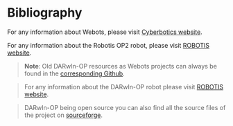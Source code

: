# Bibliography

For any information about Webots, please visit [Cyberbotics
website](http://www.cyberbotics.com).

For any information about the Robotis OP2 robot, please visit [ROBOTIS
website](http://support.robotis.com/en/techsupport_eng.htm#product/robotis-op2.htm).

>**Note**:
Old DARwIn-OP resources as Webots projects can always be found in the [corresponding
Github](https://github.com/darwinop/webots-cross-compilation).

>For any information about the DARwIn-OP robot please visit [ROBOTIS
website](http://support.robotis.com/ko/product/darwin-op.htm).

>DARwIn-OP being open source you can also find all the source files of the
project on [sourceforge](http://sourceforge.net/projects/darwinop).
